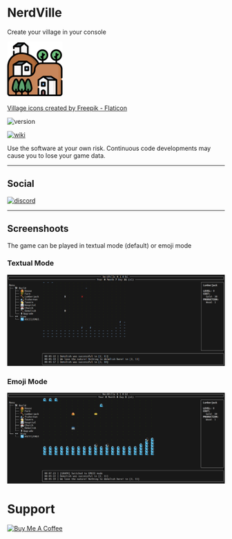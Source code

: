 # NerdVille

Create your village in your console

![Emoji Mode](icons/128.png)

<a href="https://www.flaticon.com/free-icons/village" title="village icons">Village icons created by Freepik - Flaticon</a>

![version](https://img.shields.io/badge/Version-0.1.0+dev-informational?style=for-the-badge)

[![wiki](https://img.shields.io/badge/Documentation-Visit_the_Wiki-informational?style=for-the-badge)](https://github.com/OpenCode/NerdVille/wiki)

Use the software at your own risk. Continuous code developments may cause you to lose your game data.

---

## Social

[![discord](https://img.shields.io/discord/942440770277875753?style=for-the-badge&label=Discord&logo=Discord)](https://discord.gg/ngDBEaPYAz)

---

## Screenshoots

The game can be played in textual mode (default) or emoji mode

### Textual Mode

![Textual Mode](readme/img/textual_mode.png)

### Emoji Mode

![Emoji Mode](readme/img/emoji_mode.png)


# Support

<a href="https://www.buymeacoffee.com/scapigliato" target="_blank"><img src="https://cdn.buymeacoffee.com/buttons/lato-blue.png" alt="Buy Me A Coffee" style="height: 51px !important;width: 217px !important;" ></a>
